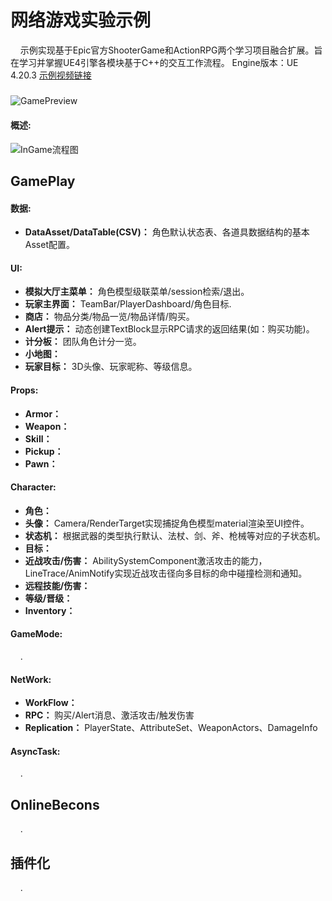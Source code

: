# 网络游戏实验示例
 
&nbsp;&nbsp;&nbsp;&nbsp;示例实现基于Epic官方ShooterGame和ActionRPG两个学习项目融合扩展。旨在学习并掌握UE4引擎各模块基于C++的交互工作流程。
Engine版本：UE 4.20.3
<a href="https://www.bilibili.com/video/BV11t4y1a7p5"> 示例视频链接</a>  

##### 
![GamePreview](https://yw-dev.github.io/content/posts/2019-04-17/Shotcut.png)


####  概述:
![InGame流程图](https://yw-dev.github.io/content/posts/2019-04-17/InGame.png)

##  GamePlay

####  数据:

- **DataAsset/DataTable(CSV)：** 角色默认状态表、各道具数据结构的基本Asset配置。

####  UI:

- **模拟大厅主菜单：** 角色模型级联菜单/session检索/退出。
- **玩家主界面：** TeamBar/PlayerDashboard/角色目标.
- **商店：** 物品分类/物品一览/物品详情/购买。
- **Alert提示：** 动态创建TextBlock显示RPC请求的返回结果(如：购买功能)。
- **计分板：**  团队角色计分一览。
- **小地图：**  
- **玩家目标：**  3D头像、玩家昵称、等级信息。

####  Props:

- **Armor：** 
- **Weapon：** 
- **Skill：** 
- **Pickup：** 
- **Pawn：** 

####  Character:

- **角色：** 
- **头像：** Camera/RenderTarget实现捕捉角色模型material渲染至UI控件。
- **状态机：** 根据武器的类型执行默认、法杖、剑、斧、枪械等对应的子状态机。
- **目标：**  
- **近战攻击/伤害：** AbilitySystemComponent激活攻击的能力，LineTrace/AnimNotify实现近战攻击径向多目标的命中碰撞检测和通知。
- **远程技能/伤害：**  
- **等级/晋级：** 
- **Inventory：** 

####  GameMode:

&nbsp;&nbsp;&nbsp;&nbsp;.

####  NetWork:

- **WorkFlow：** 
- **RPC：** 购买/Alert消息、激活攻击/触发伤害
- **Replication：** PlayerState、AttributeSet、WeaponActors、DamageInfo

####  AsyncTask:

&nbsp;&nbsp;&nbsp;&nbsp;. 

##  OnlineBecons

&nbsp;&nbsp;&nbsp;&nbsp;. 

##  插件化 

&nbsp;&nbsp;&nbsp;&nbsp;. 






